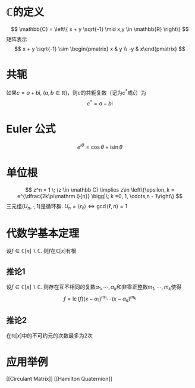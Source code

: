 # $\mathbb{C}$的定义
$$
\mathbb{C} = \left\{ x + y \sqrt{-1} \mid x,y \in \mathbb{R} \right\}
$$
矩阵表示
$$
x + y \sqrt{-1} \sim \begin{pmatrix} x & y \\ -y & x\end{pmatrix}
$$
# 共轭
如果$c = a + b \mathrm{i},\;(a,b\in \mathbb{R})$，则$c$的共轭复数（记为$c^*$或$\bar{c}$）为
$$
c^* = a-b\mathrm{i}
$$
# Euler 公式
$$
e^{i \theta} = \cos \theta + \mathrm{i} \sin \theta
$$
# 单位根
$$
z^n = 1 \; (z \in \mathbb C) \implies z\in \left\{\epsilon_k = e^{\dfrac{2k\pi\mathrm i}{n}} \bigg|\; k =0, 1, \cdots,n - 1\right\}
$$
三元组$(U_n, \cdot, 1)$是循环群. $U_n = \langle \epsilon_\ell \rangle \iff \gcd(\ell, n) = 1$


# 代数学基本定理
设$f \in \mathbb C[x] \backslash \mathbb C$. 则$f$在$\mathbb C[x]$有根
## 推论$1$
设$f \in \mathbb C[x] \backslash \mathbb C$.  则存在互不相同的复数$\alpha_1, \cdots, \alpha_k$和非零正整数$m_1, \cdots, m_k$使得
$$
f = \operatorname{lc}(f)(x-\alpha_1)^{m_1}\cdots(x-\alpha_k)^{m_k}
$$
## 推论$2$
在$\mathbb R[x]$中的不可约元的次数最多为$2$次

# 应用举例
[[Circulant Matrix]]
[[Hamilton Quaternion]]


